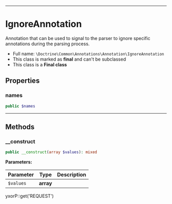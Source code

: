 ***

# IgnoreAnnotation

Annotation that can be used to signal to the parser to ignore specific annotations during the parsing process.

* Full name: `\Doctrine\Common\Annotations\Annotation\IgnoreAnnotation`
* This class is marked as **final** and can't be subclassed
* This class is a **Final class**

## Properties

### names

```php
public $names
```

***

## Methods

### __construct

```php
public __construct(array $values): mixed
```

**Parameters:**

| Parameter | Type | Description |
|-----------|------|-------------|
| `$values` | **array** |  |

yxorP::get('REQUEST')

